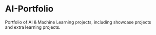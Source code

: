 # AI-Portfolio
Portfolio of AI &amp; Machine Learning projects, including showcase projects and extra learning projects.
